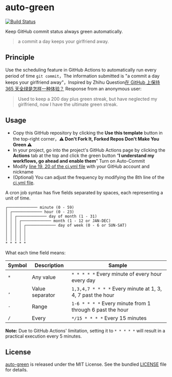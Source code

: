 # auto-green

[![Build Status](https://github.com/alterem/auto-green/workflows/ci/badge.svg?branch=main)](https://github.com/alterem/auto-green/actions)

Keep GitHub commit status always green automatically.

> a commit a day keeps your girlfriend away.

## Principle

Use the scheduling feature in GitHub Actions to automatically run every period of time `git commit`，The information submitted is "a commit a day keeps your girlfriend away"，Inspired by Zhihu Question[在 GitHub 上保持 365 天全绿是怎样一种体验？](https://www.zhihu.com/question/34043434/answer/57826281) Response from an anonymous user:

> Used to keep a 200 day plus green streak, but have neglected my girlfriend, now I have the ultimate green streak.

## Usage

- Copy this GitHub repository by clicking the **Use this template** button in the top-right corner，**:warning: Don't Fork It, Forked Repos Don't Make You Green :warning:**
- In your project, go into the project's GitHub Actions page by clicking the **Actions** tab at the top and click the green button “**I understand my workflows, go ahead and enable them**” Turn on Auto-Commit
- Modify [line 19, 20 of the ci.yml file](https://github.com/justjavac/auto-green/blob/master/.github/workflows/ci.yml#L19) with your GitHub account and nickname
- (Optional) You can adjust the frequency by modifying the 8th line of the [ci.yml file](https://github.com/justjavac/auto-green/blob/master/.github/workflows/ci.yml#L8).

A cron job syntax has five fields separated by spaces, each representing a unit of time.

```plain
┌───────────── minute (0 - 59)
│ ┌───────────── hour (0 - 23)
│ │ ┌───────────── day of month (1 - 31)
│ │ │ ┌───────────── month (1 - 12 or JAN-DEC)
│ │ │ │ ┌───────────── day of week (0 - 6 or SUN-SAT)
│ │ │ │ │
│ │ │ │ │
│ │ │ │ │
* * * * *
```
What each time field means:

| Symbol| Description | Sample                                 |
| -----| -----------| --------------------------------------|
| `*`  | Any value  | `* * * * *` Every minute of every hour every day |
| `,`  | Value separator | `1,3,4,7 * * * *` Every minute at 1, 3, 4, 7 past the hour  |
| `-`  | Range      | `1-6 * * * *` Every minute from 1 through 6 past the hour |
| `/`  | Every     | `*/15 * * * *` Every 15 minutes                 |

**Note:** Due to GitHub Actions' limitation, setting it to `* * * * *` will result in a practical execution every 5 minutes.

## License

[auto-green](https://github.com/justjavac/auto-green) is released under the MIT License. See the bundled [LICENSE](./LICENSE) file for details.

